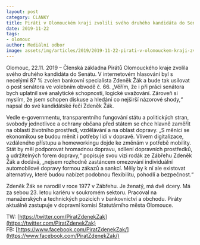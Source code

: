 ```yaml
---
layout: post
category: CLANKY
title: Piráti v Olomouckém kraji zvolili svého druhého kandidáta do Senátu
date: 2019-11-22
tags: 
- olomouc
author: Mediální odbor
image: assets/img/articles/2019/2019-11-22-pirati-v-olomouckem-kraji-zvolili-sveho-druheho-kandidata-do-senatu.jpg  #751x422 pixelu
---
```

Olomouc, 22.11. 2019 – Členská základna Pirátů Olomouckého kraje zvolila svého druhého kandidáta do Senátu. V internetovém hlasování byl s necelými 87 % zvolen bankovní specialista Zdeněk Žák a bude tak usilovat o post senátora ve volebním obvodě č. 66. „Věřím, že i při práci senátora bych uplatnil své analytické schopnosti, logické uvažování. Zároveň si myslím, že jsem schopen diskuse a hledání co nejširší názorové shody,“ napsal do své kandidátské řeči Zdeněk Žák.

Vedle e-governmentu, transparentního fungování státu a politických stran, svobody jednotlivce a ochrany občana před státem se chce hlavně zaměřit na oblasti životního prostředí, vzdělávání a na oblast dopravy. „S měnící se ekonomikou se budou měnit i potřeby lidí v dopravě. Vlivem digitalizace, vzdáleného přístupu a homeworkingu dojde ke změnám v potřebě mobility. Stát by měl podporovat hromadnou dopravu, sdílení dopravních prostředků, a udržitelných forem dopravy,“ popisuje svou vizi rodák ze Zábřehu  Zdeněk Žák a dodává, „nejsem rozhodně zastáncem omezování individuální automobilové dopravy formou zákazů a sankcí. Měly by k ní ale existovat alternativy, které budou nabízet podobnou flexibilitu, pohodlí a bezpečnost.“

Zdeněk Žák se narodil v roce 1977 v Zábřehu. Je ženatý, má dvě dcery. Má za sebou 23. letou kariéru v soukromém sektoru. Pracoval na manažerských a technických pozicích v bankovnictví a obchodu. Piráty aktuálně zastupuje v dopravní komisi Statutárního města Olomouce.

TW: [https://twitter.com/PiratZdenekZak](https://twitter.com/PiratZdenekZak)  
FB: [https://www.facebook.com/PiratZdenekZak/](https://www.facebook.com/PiratZdenekZak/)